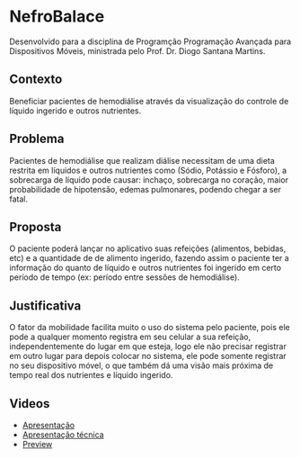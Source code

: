 # NefroBalace

Desenvolvido para a disciplina de Programção Programação Avançada para Dispositivos Móveis, ministrada pelo Prof. Dr. Diogo Santana Martins.

## Contexto
Beneficiar pacientes de hemodiálise através da visualização do controle de líquido ingerido e outros nutrientes.
 
## Problema
Pacientes de hemodiálise que realizam diálise necessitam de uma dieta restrita em líquidos e outros nutrientes como (Sódio, Potássio e Fósforo), a
sobrecarga de líquido pode causar: inchaço, sobrecarga no coração, maior probabilidade de
hipotensão, edemas pulmonares, podendo chegar a ser fatal.
 
## Proposta
O paciente poderá lançar no aplicativo suas refeições (alimentos, bebidas, etc) e a quantidade de
de alimento ingerido, fazendo assim o paciente ter a informação do quanto
de líquido e outros nutrientes foi ingerido em certo período de tempo (ex: período entre sessões de hemodiálise).

## Justificativa
O fator da mobilidade facilita muito o uso do sistema pelo paciente, pois ele pode a qualquer
momento registra em seu celular a sua refeição, independentemente do lugar em que esteja, logo ele
não precisar registrar em outro lugar para depois colocar no sistema, ele pode somente registrar no
seu dispositivo móvel, o que também dá uma visão mais próxima de tempo real dos nutrientes e líquido ingerido.

## Videos
- [Apresentação](https://youtu.be/_p9BR6Rk84U)
- [Apresentação técnica](https://youtu.be/GDlKbBp4dXE)
- [Preview](https://www.youtube.com/shorts/Qjn2Z1yE0cA)
